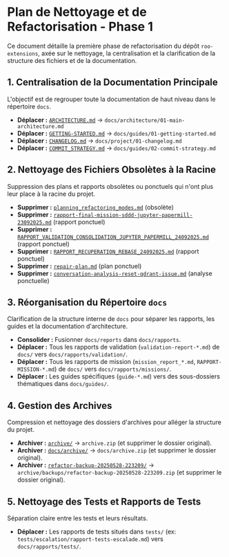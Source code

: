 # Plan de Nettoyage et de Refactorisation - Phase 1

Ce document détaille la première phase de refactorisation du dépôt `roo-extensions`, axée sur le nettoyage, la centralisation et la clarification de la structure des fichiers et de la documentation.

## 1. Centralisation de la Documentation Principale

L'objectif est de regrouper toute la documentation de haut niveau dans le répertoire `docs`.

- **Déplacer :** [`ARCHITECTURE.md`](./ARCHITECTURE.md:1) -> `docs/architecture/01-main-architecture.md`
- **Déplacer :** [`GETTING-STARTED.md`](./GETTING-STARTED.md:1) -> `docs/guides/01-getting-started.md`
- **Déplacer :** [`CHANGELOG.md`](./CHANGELOG.md:1) -> `docs/project/01-changelog.md`
- **Déplacer :** [`COMMIT_STRATEGY.md`](./COMMIT_STRATEGY.md:1) -> `docs/guides/02-commit-strategy.md`

## 2. Nettoyage des Fichiers Obsolètes à la Racine

Suppression des plans et rapports obsolètes ou ponctuels qui n'ont plus leur place à la racine du projet.

- **Supprimer :** [`planning_refactoring_modes.md`](./planning_refactoring_modes.md:1) (obsolète)
- **Supprimer :** [`rapport-final-mission-sddd-jupyter-papermill-23092025.md`](./rapport-final-mission-sddd-jupyter-papermill-23092025.md:1) (rapport ponctuel)
- **Supprimer :** [`RAPPORT_VALIDATION_CONSOLIDATION_JUPYTER_PAPERMILL_24092025.md`](./RAPPORT_VALIDATION_CONSOLIDATION_JUPYTER_PAPERMILL_24092025.md:1) (rapport ponctuel)
- **Supprimer :** [`RAPPORT_RECUPERATION_REBASE_24092025.md`](./RAPPORT_RECUPERATION_REBASE_24092025.md:1) (rapport ponctuel)
- **Supprimer :** [`repair-plan.md`](./repair-plan.md:1) (plan ponctuel)
- **Supprimer :** [`conversation-analysis-reset-qdrant-issue.md`](./conversation-analysis-reset-qdrant-issue.md:1) (analyse ponctuelle)

## 3. Réorganisation du Répertoire `docs`

Clarification de la structure interne de `docs` pour séparer les rapports, les guides et la documentation d'architecture.

- **Consolider :** Fusionner `docs/reports` dans `docs/rapports`.
- **Déplacer :** Tous les rapports de validation (`validation-report-*.md`) de `docs/` vers `docs/rapports/validation/`.
- **Déplacer :** Tous les rapports de mission (`mission_report_*.md`, `RAPPORT-MISSION-*.md`) de `docs/` vers `docs/rapports/missions/`.
- **Déplacer :** Les guides spécifiques (`guide-*.md`) vers des sous-dossiers thématiques dans `docs/guides/`.

## 4. Gestion des Archives

Compression et nettoyage des dossiers d'archives pour alléger la structure du projet.

- **Archiver :** [`archive/`](./archive) -> `archive.zip` (et supprimer le dossier original).
- **Archiver :** [`docs/archive/`](./docs/archive) -> `docs/archive.zip` (et supprimer le dossier original).
- **Archiver :** [`refactor-backup-20250528-223209/`](./refactor-backup-20250528-223209) -> `archive/backups/refactor-backup-20250528-223209.zip` (et supprimer le dossier original).

## 5. Nettoyage des Tests et Rapports de Tests

Séparation claire entre les tests et leurs résultats.

- **Déplacer :** Les rapports de tests situés dans `tests/` (ex: `tests/escalation/rapport-tests-escalade.md`) vers `docs/rapports/tests/`.
